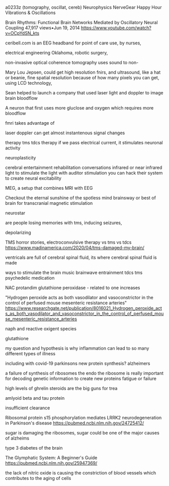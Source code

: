 a0233z
(tomography, oscillat, cereb) Neurophysics NerveGear Happy Hour Vibrations & Oscillations

Brain Rhythms: Functional Brain Networks Mediated by Oscillatory Neural Coupling
47,917 views•Jun 19, 2014
https://www.youtube.com/watch?v=OCpYdSN_kts


ceribell.com is an EEG headband for point of care use, by nurses, 

electrical engineering Oklahoma, robotic surgery, 

non-invasive
optical coherence tomography uses sound to non-

Mary Lou Jepsen, could get high resolution fnirs, and ultrasound, like a hat or beanie, fine spatial resolution because of how many pixels you can get, using LCD technology, 

Sean helped to launch a company that used laser light and doppler to image brain bloodflow

A neuron that first uses more gluclose and oxygen which requires more bloodflow

fmri takes advantage of 

laser doppler can get almost instantenous signal changes

therapy
tms
tdcs therapy
if we pass electrical current, it stimulates neuronal activity

neuroplasticity

cerebral entertainment
rehabilitation conversations infrared or near infrared light to stimulate the light with auditor stimulation
you can hack their system to create neural excitability

MEG, a setup that combines MRI with EEG

Checkout the eternal sunshine of the spotless mind
brainsway or best of brain for transcranial magnetic stimulation

neurostar

are people losing memories with tms, inducing seizures, 

depolarizing

TMS horror stories, electroconvulsive therapy vs tms vs tdcs
https://www.madinamerica.com/2020/04/tms-damaged-my-brain/


ventricals are full of cerebral spinal fluid, its where cerebral spinal fluid is made

ways to stimulate the brain
music
brainwave entrainment
tdcs
tms
psychedelic medication

NAC 
protandim
glutathione peroxidase - related to 
one increases 

"Hydrogen peroxide acts as both vasodilator and vasoconstrictor in the control of perfused mouse mesenteric resistance arteries"
https://www.researchgate.net/publication/8016021_Hydrogen_peroxide_acts_as_both_vasodilator_and_vasoconstrictor_in_the_control_of_perfused_mouse_mesenteric_resistance_arteries

naph and reactive oxigent species

glutathione



my question and hypothesis is why inflammation can lead to so many different types of illness

including with covid-19
parkinsons new protein synthesis?
alzheimers

a failure of synthesis of ribosomes
the endo
the ribosome is really important for decoding genetic information to create new proteins
fatigue or failure

high levels of ghrelin 
steroids are the big guns for trea

amlyoid beta and tau protein

insufficient clearance 

Ribosomal protein s15 phosphorylation mediates LRRK2 neurodegeneration in Parkinson's disease
https://pubmed.ncbi.nlm.nih.gov/24725412/


sugar is damaging the ribosomes, sugar could be one of the major causes of alzheims 

type 3 diabetes of the brain

The Glymphatic System: A Beginner's Guide
https://pubmed.ncbi.nlm.nih.gov/25947369/




the lack of nitric oxide is causing the constriction of blood vessels which contributes to the aging of cells


